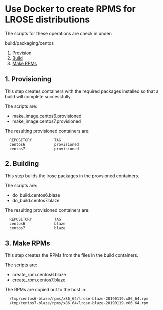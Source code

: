 # Use Docker to create RPMS for LROSE distributions

The scripts for these operations are check in under:

  build/packaging/centos

1. [Provision](#provision)
2. [Build](#build)
3. [Make RPMs](#make-rpm)

<a name="provision"/>

## 1. Provisioning

This step creates containers with the required packages installed
so that a build will complete successfully.

The scripts are:

  * make_image.centos6.provisioned
  * make_image.centos7.provisioned

The resulting provisioned containers are:

```
  REPOSITORY          TAG        
  centos6             provisioned
  centos7             provisioned
```

<a name="build"/>

## 2. Building

This step builds the lrose packages in the provsioned containers.

The scripts are:

  * do_build.centos6.blaze
  * do_build.centos7.blaze

The resulting provisioned containers are:

```
  REPOSITORY          TAG        
  centos6             blaze
  centos7             blaze
```

<a name="make-rpm"/>

## 3. Make RPMs

This step creates the RPMs from the files in the build containers.

The scripts are:

  * create_rpm.centos6.blaze
  * create_rpm.centos7.blaze

The RPMs are copied out to the host in:

```
  /tmp/centos6-blaze/rpms/x86_64/lrose-blaze-20190119.x86_64.rpm
  /tmp/centos7-blaze/rpms/x86_64/lrose-blaze-20190119.x86_64.rpm
```
